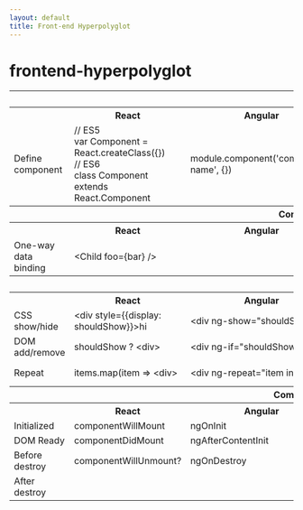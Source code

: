 ```yaml
---
layout: default
title: Front-end Hyperpolyglot
---
```


# frontend-hyperpolyglot

<table>
  <tr>
    <th colspan="6">
      Components
    </th>
  </tr>
  <tr>
    <th></th>
    <th>React</th>
    <th>Angular</th>
    <th>Ember</th>
    <th>Polymer</th>
    <th>Vue</th>
  </tr>

  <tr>
    <td>Define component</td>
    <td>
      // ES5<br />
      var Component = React.createClass({})<br />
      // ES6<br />
      class Component extends React.Component
    </td>
    <td>
      module.component('component-name', {})
    </td>
    <td>
      Ember.Component.extend({})
    </td>
    <td>
      Polymer({})
    </td>
    <td>
      var Component = Vue.extend({})
    </td>
  </tr>

  <tr>
    <th colspan="6">
      Component communication
    </th>
  </tr>
  <tr>
    <th></th>
    <th>React</th>
    <th>Angular</th>
    <th>Ember</th>
    <th>Polymer</th>
    <th>Vue</th>
  </tr>

  <tr>
    <td>One-way data binding</td>
    <td>
      &lt;Child foo={bar} /&gt;
    </td>
    <td>
    </td>
    <td>
      &#123;{child foo=bar}&#125;
    </td>
    <td>
      &lt;Child foo='{"serialized": "object"}' /&gt;
    </td>
    <td>
      &lt;Child :foo="bar" /&gt;
    </td>
  </tr>

  <tr>
    <th colspan="6">
      Template logic
    </th>
  </tr>
  <tr>
    <th></th>
    <th>React</th>
    <th>Angular</th>
    <th>Ember</th>
    <th>Polymer</th>
    <th>Vue</th>
  </tr>

  <tr>
    <td>CSS show/hide</td>
    <td>
      &lt;div style=&#123;{display: shouldShow}&#125;>hi</div&gt;
    </td>
    <td>
      &lt;div ng-show="shouldShow">hi</div&gt;
    </td>
    <td>
    </td>
    <td>
    </td>
    <td>
      &lt;div v-show="shouldShow">hi<div/&gt;
    </td>
  </tr>

  <tr>
    <td>DOM add/remove</td>
    <td>
      shouldShow ? &lt;div></div&gt; : null
    </td>
    <td>
      &lt;div ng-if="shouldShow"></div&gt;
    </td>
    <td>
      &#123;{#if shouldShow}&#125;<div&gt;</div&gt;&#123;{/if}&#125;
    </td>
    <td>
      &lt;div dom-if="shouldShow"></div&gt;
    </td>
    <td>
      &lt;div v-if="shouldShow"><div/&gt;
    </td>
  </tr>

  <tr>
    <td>Repeat</td>
    <td>
      items.map(item => &lt;div></div&gt;)
    </td>
    <td>
      &lt;div ng-repeat="item in items"&gt;
    </td>
    <td>
    </td>
    <td>
    </td>
    <td>
      &lt;div v-for="item in items">
    </td>
  </tr>
  <!-- prop validation -->

  <tr>
    <th colspan="6">
      Component lifecycle methods
    </th>
  </tr>
  <tr>
    <th></th>
    <th>React</th>
    <th>Angular</th>
    <th>Ember</th>
    <th>Polymer</th>
    <th>Vue</th>
  </tr>

  <tr>
    <td>Initialized</td>
    <td>
      componentWillMount
    </td>
    <td>
      ngOnInit
    </td>
    <td>
      init
    </td>
    <td>
      created
    </td>
    <td>
      created
    </td>
  </tr>

  <tr>
    <td>DOM Ready</td>
    <td>
      componentDidMount
    </td>
    <td>
      ngAfterContentInit
    </td>
    <td>
      didRender
    </td>
    <td>
      ready
    </td>
    <td>
      ready
    </td>
  </tr>

  <tr>
    <td>Before destroy</td>
    <td>
      componentWillUnmount?
    </td>
    <td>
      ngOnDestroy
    </td>
    <td>
    </td>
    <td>
    </td>
    <td>
    </td>
  </tr>

  <tr>
    <td>After destroy</td>
    <td>
    </td>
    <td>
    </td>
    <td>
    </td>
    <td>
    </td>
    <td>
      destroyed
    </td>
  </tr>
</table>
